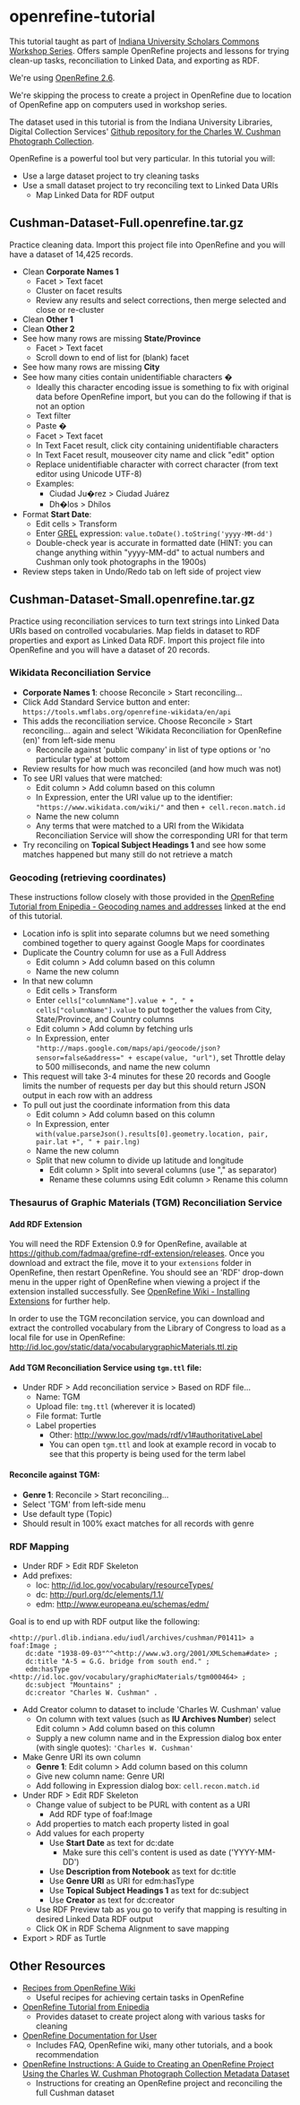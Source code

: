 # openrefine-tutorial
This tutorial taught as part of <a href="https://libraries.indiana.edu/seminars-and-workshops">Indiana University Scholars Commons Workshop Series</a>. Offers sample OpenRefine projects and lessons for trying clean-up tasks, reconciliation to Linked Data, and exporting as RDF.

We're using <a href="http://openrefine.org/download.html">OpenRefine 2.6</a>.

We're skipping the process to create a project in OpenRefine due to location of OpenRefine app on computers used in workshop series.

The dataset used in this tutorial is from the Indiana University Libraries, Digital Collection Services' <a href="https://github.com/iulibdcs/cushman_photos">Github repository for the Charles W. Cushman Photograph Collection</a>. 

OpenRefine is a powerful tool but very particular. In this tutorial you will:
* Use a large dataset project to try cleaning tasks
* Use a small dataset project to try reconciling text to Linked Data URIs
  * Map Linked Data for RDF output

## Cushman-Dataset-Full.openrefine.tar.gz
Practice cleaning data. Import this project file into OpenRefine and you will have a dataset of 14,425 records.
* Clean **Corporate Names 1**
    * Facet > Text facet
    * Cluster on facet results
    * Review any results and select corrections, then merge selected and close or re-cluster
* Clean **Other 1**
* Clean **Other 2**
* See how many rows are missing **State/Province**
    * Facet > Text facet
    * Scroll down to end of list for (blank) facet
* See how many rows are missing **City**
* See how many cities contain unidentifiable characters �
    * Ideally this character encoding issue is something to fix with original data before OpenRefine import, but you can do the following if that is not an option
    * Text filter
    * Paste �
    * Facet > Text facet
    * In Text Facet result, click city containing unidentifiable characters
    * In Text Facet result, mouseover city name and click "edit" option
    * Replace unidentifiable character with correct character (from text editor using Unicode UTF-8)
    * Examples:
        * Ciudad Ju�rez > Ciudad Juárez
        * Dh�los > Dhílos
* Format **Start Date**: 
    * Edit cells > Transform
    * Enter <a href="https://github.com/OpenRefine/OpenRefine/wiki/General-Refine-Expression-Language">GREL</a> expression: `value.toDate().toString('yyyy-MM-dd')`
    * Double-check year is accurate in formatted date (HINT: you can change anything within "yyyy-MM-dd" to actual numbers and Cushman only took photographs in the 1900s)
* Review steps taken in Undo/Redo tab on left side of project view

## Cushman-Dataset-Small.openrefine.tar.gz
Practice using reconciliation services to turn text strings into Linked Data URIs based on controlled vocabularies. Map fields in dataset to RDF properties and export as Linked Data RDF. Import this project file into OpenRefine and you will have a dataset of 20 records.

### Wikidata Reconciliation Service
* **Corporate Names 1**: choose Reconcile > Start reconciling...
* Click Add Standard Service button and enter: `https://tools.wmflabs.org/openrefine-wikidata/en/api`
* This adds the reconciliation service. Choose Reconcile > Start reconciling... again and select 'Wikidata Reconciliation for OpenRefine (en)' from left-side menu
  * Reconcile against 'public company' in list of type options or 'no particular type' at bottom
* Review results for how much was reconciled (and how much was not)
* To see URI values that were matched:
  * Edit column > Add column based on this column
  * In Expression, enter the URI value up to the identifier: `"https://www.wikidata.com/wiki/"` and then `+ cell.recon.match.id`
  * Name the new column
  * Any terms that were matched to a URI from the Wikidata Reconciliation Service will show the corresponding URI for that term
* Try reconciling on **Topical Subject Headings 1** and see how some matches happened but many still do not retrieve a match

### Geocoding (retrieving coordinates)
These instructions follow closely with those provided in the <a href="http://enipedia.tudelft.nl/wiki/Google_Refine_Tutorial#Geocoding_names_and_addresses">OpenRefine Tutorial from Enipedia - Geocoding names and addresses</a> linked at the end of this tutorial.
* Location info is split into separate columns but we need something combined together to query against Google Maps for coordinates
* Duplicate the Country column for use as a Full Address
  * Edit column > Add column based on this column
  * Name the new column
* In that new column
  * Edit cells > Transform
  * Enter `cells["columnName"].value + ", " + cells["columnName"].value` to put together the values from City, State/Province, and Country columns
  * Edit column > Add column by fetching urls
  * In Expression, enter `"http://maps.google.com/maps/api/geocode/json?sensor=false&address=" + escape(value, "url")`, set Throttle delay to 500 milliseconds, and name the new column
* This request will take 3-4 minutes for these 20 records and Google limits the number of requests per day but this should return JSON output in each row with an address
* To pull out just the coordinate information from this data
  * Edit column > Add column based on this column
  * In Expression, enter `with(value.parseJson().results[0].geometry.location, pair, pair.lat +", " + pair.lng)`
  * Name the new column
  * Split that new column to divide up latitude and longitude
    * Edit column > Split into several columns (use "," as separator)
    * Rename these columns using Edit column > Rename this column

### Thesaurus of Graphic Materials (TGM) Reconciliation Service

#### Add RDF Extension
You will need the RDF Extension 0.9 for OpenRefine, available at https://github.com/fadmaa/grefine-rdf-extension/releases.  Once you download and extract the file, move it to your `extensions` folder in OpenRefine, then restart OpenRefine. You should see an 'RDF' drop-down menu in the upper right of OpenRefine when viewing a project if the extension installed successfully. See <a href="https://github.com/OpenRefine/OpenRefine/wiki/Installing-Extensions">OpenRefine Wiki - Installing Extensions</a> for further help.

In order to use the TGM reconcilation service, you can download and extract the controlled vocabulary from the Library of Congress to load as a local file for use in OpenRefine: http://id.loc.gov/static/data/vocabularygraphicMaterials.ttl.zip

#### Add TGM Reconciliation Service using `tgm.ttl` file:
* Under RDF > Add reconciliation service > Based on RDF file...
    * Name: TGM
    * Upload file: `tmg.ttl` (wherever it is located)
    * File format: Turtle
    * Label properties
        * Other: http://www.loc.gov/mads/rdf/v1#authoritativeLabel
        * You can open `tgm.ttl` and look at example record in vocab to see that this property is being used for the term label

#### Reconcile against TGM:
* **Genre 1**: Reconcile > Start reconciling...
* Select 'TGM' from left-side menu
* Use default type (Topic)
* Should result in 100% exact matches for all records with genre

### RDF Mapping
* Under RDF > Edit RDF Skeleton
* Add prefixes:
  * loc: http://id.loc.gov/vocabulary/resourceTypes/
  * dc: http://purl.org/dc/elements/1.1/
  * edm: http://www.europeana.eu/schemas/edm/

Goal is to end up with RDF output like the following:
```
<http://purl.dlib.indiana.edu/iudl/archives/cushman/P01411> a foaf:Image ;
	dc:date "1938-09-03"^^<http://www.w3.org/2001/XMLSchema#date> ;
	dc:title "A-5 = G.G. bridge from south end." ;
	edm:hasType <http://id.loc.gov/vocabulary/graphicMaterials/tgm000464> ;
	dc:subject "Mountains" ;
	dc:creator "Charles W. Cushman" .
```

* Add Creator column to dataset to include 'Charles W. Cushman' value
    * On column with text values (such as **IU Archives Number**) select Edit column > Add column based on this column
    * Supply a new column name and in the Expression dialog box enter (with single quotes): `'Charles W. Cushman'`
* Make Genre URI its own column
    * **Genre 1**: Edit column > Add column based on this column
    * Give new column name: Genre URI
    * Add following in Expression dialog box: `cell.recon.match.id`
* Under RDF > Edit RDF Skeleton
    * Change value of subject to be PURL with content as a URI
        * Add RDF type of foaf:Image
    * Add properties to match each property listed in goal
    * Add values for each property
    	* Use **Start Date** as text for dc:date
			* Make sure this cell's content is used as date ('YYYY-MM-DD')
    	* Use **Description from Notebook** as text for dc:title
    	* Use **Genre URI** as URI for edm:hasType
    	* Use **Topical Subject Headings 1** as text for dc:subject
    	* Use **Creator** as text for dc:creator
    * Use RDF Preview tab as you go to verify that mapping is resulting in desired Linked Data RDF output
    * Click OK in RDF Schema Alignment to save mapping
* Export > RDF as Turtle

## Other Resources
* <a href="https://github.com/OpenRefine/OpenRefine/wiki/Recipes">Recipes from OpenRefine Wiki</a>
    * Useful recipes for achieving certain tasks in OpenRefine
* <a href="http://is.gd/refine">OpenRefine Tutorial from Enipedia</a>
    * Provides dataset to create project along with various tasks for cleaning
* <a href="http://openrefine.org/documentation.html">OpenRefine Documentation for User</a>
    * Includes FAQ, OpenRefine wiki, many other tutorials, and a book recommendation
* <a href="https://docs.google.com/document/d/1rvVOc69NJtNacTqgmkOliOBGDdYI4J1-qqIcRuFrou0/edit?usp=sharing">OpenRefine Instructions: A Guide to Creating an OpenRefine Project Using the Charles W. Cushman Photograph Collection Metadata Dataset</a>
    * Instructions for creating an OpenRefine project and reconciling the full Cushman dataset
